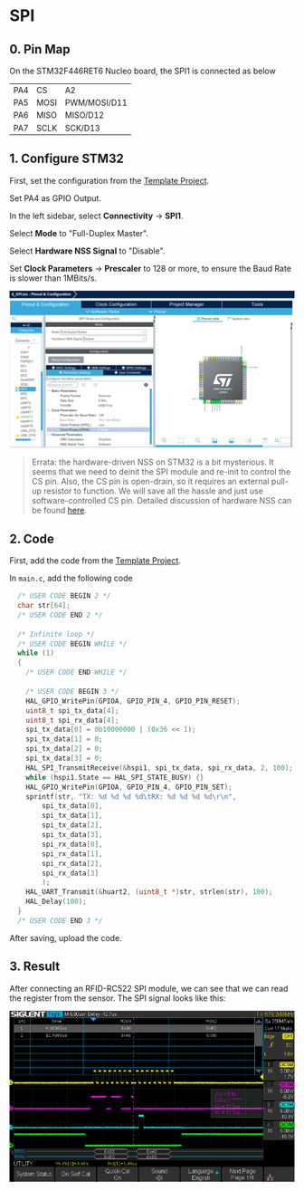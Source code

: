 # SPI

## 0. Pin Map

On the STM32F446RET6 Nucleo board, the SPI1 is connected as below

|     |      |              |
| --- | ---- | ------------ |
| PA4 | CS   | A2           |
| PA5 | MOSI | PWM/MOSI/D11 |
| PA6 | MISO | MISO/D12     |
| PA7 | SCLK | SCK/D13      |



## 1. Configure STM32

First, set the configuration from the [Template Project](https://notes.tk233.xyz/stm32/0.-template-project).



Set PA4 as GPIO Output.



In the left sidebar, select **Connectivity** -> **SPI1**.

Select **Mode** to "Full-Duplex Master".

Select **Hardware NSS Signal** to "Disable".

Set **Clock Parameters** -> **Prescaler** to 128 or more, to ensure the Baud Rate is slower than 1MBits/s.



![](<../../.gitbook/assets/image (135) (1).png>)



> Errata: the hardware-driven NSS on STM32 is a bit mysterious. It seems that we need to deinit the SPI module and re-init to control the CS pin. Also, the CS pin is open-drain, so it requires an external pull-up resistor to function. We will save all the hassle and just use software-controlled CS pin. Detailed discussion of hardware NSS can be found [here](https://stackoverflow.com/questions/35780290/how-to-use-hardware-nss-spi-on-stm32f4).



## 2. Code

First, add the code from the [Template Project](https://notes.tk233.xyz/stm32/0.-template-project).



In `main.c`, add the following code

```c
  /* USER CODE BEGIN 2 */
  char str[64];
  /* USER CODE END 2 */

  /* Infinite loop */
  /* USER CODE BEGIN WHILE */
  while (1)
  {
    /* USER CODE END WHILE */

    /* USER CODE BEGIN 3 */
    HAL_GPIO_WritePin(GPIOA, GPIO_PIN_4, GPIO_PIN_RESET);
    uint8_t spi_tx_data[4];
    uint8_t spi_rx_data[4];
    spi_tx_data[0] = 0b10000000 | (0x36 << 1);
    spi_tx_data[1] = 0;
    spi_tx_data[2] = 0;
    spi_tx_data[3] = 0;
    HAL_SPI_TransmitReceive(&hspi1, spi_tx_data, spi_rx_data, 2, 100);
    while (hspi1.State == HAL_SPI_STATE_BUSY) {}
    HAL_GPIO_WritePin(GPIOA, GPIO_PIN_4, GPIO_PIN_SET);
    sprintf(str, "TX: %d %d %d %d\tRX: %d %d %d %d\r\n",
        spi_tx_data[0],
        spi_tx_data[1],
        spi_tx_data[2],
        spi_tx_data[3],
        spi_rx_data[0],
        spi_rx_data[1],
        spi_rx_data[2],
        spi_rx_data[3]
        );
    HAL_UART_Transmit(&huart2, (uint8_t *)str, strlen(str), 100);
    HAL_Delay(100);
  }
  /* USER CODE END 3 */
```



After saving, upload the code.

## 3. Result



After connecting an RFID-RC522 SPI module, we can see that we can read the register from the sensor. The SPI signal looks like this:

![](<../../.gitbook/assets/image (118).png>)



